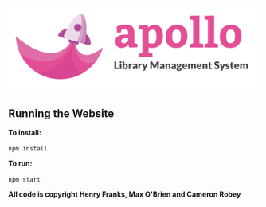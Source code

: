 ![Apollo Library Management System](Apollo_Logo.jpg)

## Running the Website

**To install:**

`npm install`

**To run:**

`npm start`

**All code is copyright Henry Franks, Max O'Brien and Cameron Robey**
